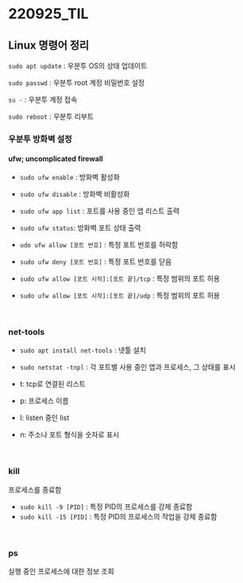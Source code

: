 # 220925_TIL

## Linux 명령어 정리

`sudo apt update` : 우분투 OS의 상태 업데이트

`sudo passwd` : 우분투 root 계정 비밀번호 설정

`su -` : 우분투 계정 접속

`sudo reboot` : 우분투 리부트



### 우분투 방화벽 설정

#### ufw; uncomplicated firewall

- `sudo ufw enable` : 방화벽 활성화

- `sudo ufw disable` : 방화벽 비활성화
- `sudo ufw app list` : 포트를 사용 중인 앱 리스트 출력
- `sudo ufw status`: 방화벽 포트 상태 출력
- `udo ufw allow [포트 번호]` : 특정 포트 번호를 허락함
- `sudo ufw deny [포트 번호]` : 특정 포트 번호를 닫음
- `sudo ufw allow [포트 시작]:[포트 끝]/tcp` : 특정 범위의 포트 허용
- `sudo ufw allow [포트 시작]:[포트 끝]/udp` : 특정 범위의 포트 허용

<br>

### net-tools

- `sudo apt install net-tools` : 넷툴 설치

- `sudo netstat -tnpl` : 각 포트별 사용 중인 앱과 프로세스, 그 상태를 표시
- t: tcp로 연결된 리스트
  
- p: 프로세스 이름
  
- l: listen 중인 list
  
- n: 주소나 포트 형식을 숫자로 표시

<br>

### kill

프로세스를 종료함

- `sudo kill -9 [PID]` : 특정 PID의 프로세스를 강제 종료함
- `sudo kill -15 [PID]` : 특정 PID의 프로세스의 작업을 강제 종료함

<br>

### ps

실행 중인 프로세스에 대한 정보 조회